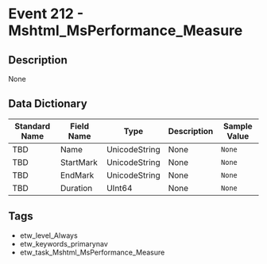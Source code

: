 # Event 212 - Mshtml_MsPerformance_Measure

## Description
None

## Data Dictionary
|Standard Name|Field Name|Type|Description|Sample Value|
|---|---|---|---|---|
|TBD|Name|UnicodeString|None|`None`|
|TBD|StartMark|UnicodeString|None|`None`|
|TBD|EndMark|UnicodeString|None|`None`|
|TBD|Duration|UInt64|None|`None`|

## Tags
* etw_level_Always
* etw_keywords_primarynav
* etw_task_Mshtml_MsPerformance_Measure
